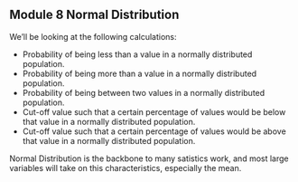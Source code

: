 
## Module 8 Normal Distribution

We’ll be looking at the following calculations:

- Probability of being less than a value in a normally distributed population.
- Probability of being more than a value in a normally distributed population.
- Probability of being between two values in a normally distributed population.
- Cut-off value such that a certain percentage of values would be below that value in a normally distributed population.
- Cut-off value such that a certain percentage of values would be above that value in a normally distributed population.

Normal Distribution is the backbone to many satistics work, and most large variables will take on this characteristics, especially the mean.

